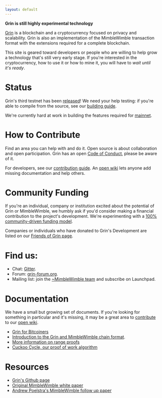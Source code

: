 ```yaml
---
layout: default
---
```


**Grin is still highly experimental technology**

[Grin](https://github.com/mimblewimble/grin) is a blockchain and a
cryptocurrency focused on privacy and scalability. Grin is also an
implementation of the MimbleWimble transaction format with the extensions
required for a complete blockchain.

This site is geared toward developers or people who are willing to help grow a
technology that's still very early stage. If you're interested in the
cryptocurrency, how to use it or how to mine it, you will have to _wait until
it's ready_.

# Status

Grin's third testnet has been [released](https://www.grin-forum.org/t/testnet3-release/524)!
We need your help testing: if you're able to compile from the source, see our
[building guide](https://github.com/mimblewimble/grin/blob/master/doc/build.md).

We're currently hard at work in building the features required for [mainnet](https://github.com/mimblewimble/grin/milestone/4).

# [](#help) How to Contribute

Find an area you can help with and do it. Open source is about collaboration
and open participation. Grin has an open [Code of Conduct](https://github.com/mimblewimble/grin/blob/master/CODE_OF_CONDUCT.md),
please be aware of it.

For developers, see our [contribution guide](https://github.com/mimblewimble/grin/blob/master/CONTRIBUTING.md).
An [open wiki](https://github.com/mimblewimble/docs/wiki) lets anyone add missing documentation
and help others.

# Community Funding

If you're an individual, company or institution excited about the potential of
Grin or MimbleWimble, we humbly ask if you'd consider making a financial
contribution to the project's development. We're experimenting with a
[100% community-driven funding model](funding.md).

Companies or individuals who have donated to Grin's Development are listed on our [Friends of Grin page](friends.md).

# Find us:

* Chat: [Gitter](https://gitter.im/grin_community/Lobby).
* Forum: [grin-forum.org](https://www.grin-forum.org/).
* Mailing list: join the [~MimbleWimble team](https://launchpad.net/~mimblewimble) and subscribe on Launchpad.

# Documentation

We have a small but growing set of documents. If you're looking for something in
particular and it's missing, it may be a great area to [contribute](#help) to our
[open wiki](https://github.com/mimblewimble/docs/wiki).

* [Grin for Bitcoiners](https://github.com/mimblewimble/grin/blob/master/doc/grin4bitcoiners.md)
* [Introduction to the Grin and MimbleWimble chain format](https://github.com/mimblewimble/grin/blob/master/doc/intro.md).
* [More information on range proofs](https://github.com/mimblewimble/grin/blob/master/doc/rangeproofs.md)
* [Cuckoo Cycle, our proof of work algorithm](https://github.com/mimblewimble/grin/blob/master/doc/pow/pow.md)

# Resources

* [Grin's Github page](https://github.com/mimblewimble/grin)
* [Original MimbleWimble white paper](https://download.wpsoftware.net/bitcoin/wizardry/mimblewimble.txt)
* [Andrew Poelstra's MimbleWimble follow up paper](https://download.wpsoftware.net/bitcoin/wizardry/mimblewimble.pdf)
